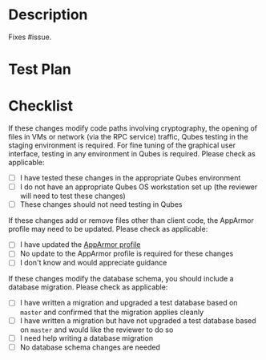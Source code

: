 # Description

Fixes #issue.

# Test Plan


# Checklist

If these changes modify code paths involving cryptography, the opening of files in VMs or network (via the RPC service) traffic, Qubes testing in the staging environment is required. For fine tuning of the graphical user interface, testing in any environment in Qubes is required. Please check as applicable:

 - [ ] I have tested these changes in the appropriate Qubes environment
 - [ ] I do not have an appropriate Qubes OS workstation set up (the reviewer will need to test these changes)
 - [ ] These changes should not need testing in Qubes

If these changes add or remove files other than client code, the AppArmor profile may need to be updated. Please check as applicable:

 - [ ] I have updated the [AppArmor profile](https://github.com/freedomofpress/securedrop-client/blob/master/files/usr.bin.securedrop-client)
 - [ ] No update to the AppArmor profile is required for these changes
 - [ ] I don't know and would appreciate guidance

If these changes modify the database schema, you should include a database migration. Please check as applicable:

 - [ ] I have written a migration and upgraded a test database based on `master` and confirmed that the migration applies cleanly
 - [ ] I have written a migration but have not upgraded a test database based on `master` and would like the reviewer to do so
 - [ ] I need help writing a database migration
 - [ ] No database schema changes are needed
